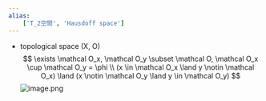 ```yaml
---
alias:
    ['T_2空間', 'Hausdoff space']
---
```

- topological space (X, O)
$$
 \exists \mathcal O_x, \mathcal O_y \subset \mathcal O, \mathcal O_x \cup \mathcal O_y = \phi \\ (x \in \mathcal O_x \land y \notin \mathcal O_x)
\land
(x \notin \mathcal O_y \land y \in \mathcal O_y)
$$
![image.png](image%209.png)